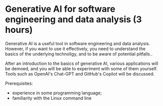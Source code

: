 # Generative AI for software engineering and data analysis (3 hours)

Generative AI is a useful tool in software engineering and data analysis. However,
if you want to use it effectively, you need to understand the basics of the
underlying technoligy, and to be aware of potential pitfalls..

After an introduction to the basics of generative AI, various applications will be
demoed, and you will be able to experiment with some of them yourself.  Tools such
as OpenAI's Chat-GPT and GitHub's Copilot will be discussed.

Prerequisites:

  * experience in some programming language;
  * familiarity with the Linux command line
